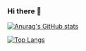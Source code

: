 ### Hi there 👋

<!--
**BonSik-Koo/bonsik-koo** is a ✨ _special_ ✨ repository because its `README.md` (this file) appears on your GitHub profile.

Here are some ideas to get you started:

- 🔭 I’m currently working on ...
- 🌱 I’m currently learning ...
- 👯 I’m looking to collaborate on ...
- 🤔 I’m looking for help with ...
- 💬 Ask me about ...
- 📫 How to reach me: ...
- 😄 Pronouns: ...
- ⚡ Fun fact: ...
-->

[![Anurag's GitHub stats](https://github-readme-stats.vercel.app/api?username=BonSik-Koo)](https://github.com/anuraghazra/github-readme-stats)

[![Top Langs](https://github-readme-stats.vercel.app/api/top-langs/?username=BonSik-Koo)](https://github.com/anuraghazra/github-readme-stats)
